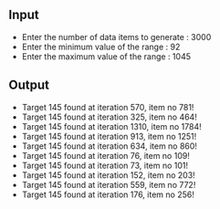 ## Input 
 - Enter the number of data items to generate : 3000
 - Enter the minimum value of the range : 92
 - Enter the maximum value of the range : 1045

## Output
- Target 145 found at iteration 570, item no 781!
- Target 145 found at iteration 325, item no 464!
- Target 145 found at iteration 1310, item no 1784!
- Target 145 found at iteration 913, item no 1251!
- Target 145 found at iteration 634, item no 860!
- Target 145 found at iteration 76, item no 109!
- Target 145 found at iteration 73, item no 101!
- Target 145 found at iteration 152, item no 203!
- Target 145 found at iteration 559, item no 772!
- Target 145 found at iteration 176, item no 256!
